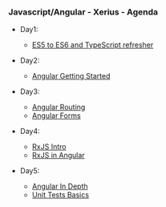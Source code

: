 ### Javascript/Angular - Xerius - Agenda

* Day1:
    - [ES5 to ES6 and TypeScript refresher](./js-refresher.md)

* Day2:
    - [Angular Getting Started](./angular-getting-started.md)

* Day3:
    - [Angular Routing](./angular-routing.md)
    - [Angular Forms](./angular-forms.md)

* Day4:
    - [RxJS Intro](./js-rxjs.md)
    - [RxJS in Angular](./angular-rxjs.md)

* Day5:
    - [Angular In Depth](./angular-indepth.md)
    - [Unit Tests Basics](./unit-tests.md)
